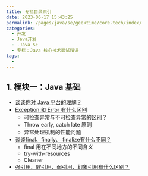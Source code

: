 ```yaml
---
title: 专栏目录索引
date: 2023-06-17 15:43:25
permalink: /pages/java/se/geektime/core-tech/index/
categories:
  - 开发
  - Java开发
  - .Java SE
  - 专栏：Java 核心技术面试精讲
tags:
  - 
---
```


## 1. 模块一：Java 基础

- [谈谈你对 Java 平台的理解？](/pages/java/se/geektime/core-tech/javabasic/#_1-谈谈你对-java-平台的理解)
- [Exception 和 Error 有什么区别](/pages/java/se/geektime/core-tech/javabasic/#_2-exception-和-error-有什么区别)
  - 可检查异常与不可检查异常的区别？
  - Throw early, catch late 原则
  - 异常处理机制的性能问题
- [谈谈final、finally、 finalize有什么不同？](/pages/java/se/geektime/core-tech/javabasic/#_3-谈谈final、finally、finalize有什么不同)
  - final 用在不同地方的不同含义
  - try-with-resources
  - Cleaner
- [强引用、软引用、弱引用、幻象引用有什么区别？](/pages/java/se/geektime/core-tech/javabasic/#_4-强引用、软引用、弱引用、幻象引用有什么区别)